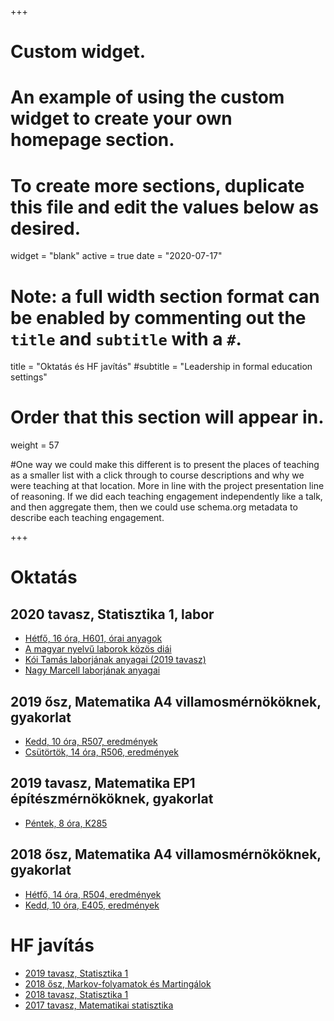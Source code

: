 +++
# Custom widget.
# An example of using the custom widget to create your own homepage section.
# To create more sections, duplicate this file and edit the values below as desired.
widget = "blank"
active = true
date = "2020-07-17"

# Note: a full width section format can be enabled by commenting out the `title` and `subtitle` with a `#`.
title = "Oktatás és HF javítás"
#subtitle = "Leadership in formal education settings"


# Order that this section will appear in.
weight = 57

#One way we could make this different is to present the places of teaching as a smaller list with a click through to course descriptions and why we were teaching at that location. More in line with the project presentation line of reasoning. If we did each teaching engagement independently like a talk, and then aggregate them, then we could use schema.org metadata to describe each teaching engagement.

+++

<h1>Oktatás</h1>

<h2>2020 tavasz, Statisztika 1, labor</h2>

+ [Hétfő, 16 óra, H601, órai anyagok](https://my.pcloud.com/publink/show?code=kZ8AvWkZaC2zBBGsuOVygthqOqpLDFtLm6Dk)
+ [A magyar nyelvű laborok közös diái](https://drive.google.com/file/d/1qxsN4ZO8pKbNajwVJGOczAc06qV-rtKs/view?usp=sharing)
+ [Kói Tamás laborjának anyagai (2019 tavasz)](http://math.bme.hu/~koitomi/statisztika12018-2019tavasz.html)
+ [Nagy Marcell laborjának anyagai](http://math.bme.hu/~marcessz/statlab.html)

<h2>2019 ősz, Matematika A4 villamosmérnököknek, gyakorlat</h2>

+ [Kedd, 10 óra, R507, eredmények](https://docs.google.com/spreadsheets/d/e/2PACX-1vSV6jTuc18R3dP3K--SAdRvEBBeMhQzr2XnJwMShE1HuEc0NAzzs1ll-e7p-5r31OdwryYnlUqrcYkU/pubhtml?gid=0&single=true)
+ [Csütörtök, 14 óra, R506, eredmények](https://docs.google.com/spreadsheets/d/e/2PACX-1vSyN8sgVo5iMIXrFId0iDcJBZv5grY_9VFBP7IKiz2cegmwiMN6-qjyb_9iWJ_uh-BdGtYqqTIv_N_T/pubhtml?gid=0&single=true)

<h2>2019 tavasz, Matematika EP1 építészmérnököknek, gyakorlat</h2>

+ [Péntek, 8 óra, K285](https://math.bme.hu/~vetob/ep1_2019tavasz/index.html)

<h2>2018 ősz, Matematika A4 villamosmérnököknek, gyakorlat</h2>

+ [Hétfő, 14 óra, R504, eredmények](https://docs.google.com/spreadsheets/d/e/2PACX-1vTSXrmzu6E0S2FWvdn8nq08VWS-a9xIhB5jTCVllVC0q2DkRYAJAis8bZQhgxhJS3I0QX6ivhtxZOcA/pubhtml?gid=737801574&single=true)
+ [Kedd, 10 óra, E405, eredmények](https://docs.google.com/spreadsheets/d/e/2PACX-1vQA0Aav84wU75tVdib1EG-UA_FeUosKTL4WHg_5eDm4HheMlK86pDbQYGsObGyMJwlYoWQP4yahQPg_/pubhtml?gid=1593601042&single=true)

<h1>HF javítás</h1>

+ [2019 tavasz, Statisztika 1](https://docs.google.com/spreadsheets/d/e/2PACX-1vRGYJDfCA1DP17qeDd-Raalt1Fmv-fjbSe_LiewByG4yPF94TKvMPM9RLDWWcVFdHupi3e5bFI7eynr/pubhtml?gid=1208363377&single=true)
+ [2018 ősz, Markov-folyamatok és Martingálok](https://docs.google.com/spreadsheets/d/e/2PACX-1vSv3XVKhW9ccpbE6PiAhBtQSEn_2u_qrCmgdsYdIeRODo9w5E0V9OztlgBzvaGJuFe1PyG_iwrKEQLg/pubhtml?gid=818935805&single=true)
+ [2018 tavasz, Statisztika 1](https://docs.google.com/spreadsheets/d/e/2PACX-1vQDFQJqp_Hjj0OCJotsBJm0aJ4i9A3LiT2Y47zsb9y9v70fqC7C46ch3By7DldRIZOMBJpZMkjG1ix4/pubhtml?gid=1208363377&single=true)
+ [2017 tavasz, Matematikai statisztika](https://docs.google.com/spreadsheets/d/e/2PACX-1vQjPC5HzgYiAbrDtlrx805YYFnem-1JFvToeFKaPXmr823RBAxaVaO7pcXHDtdhwFCJN7bNUHSAdqGA/pubhtml?gid=0&single=true)
